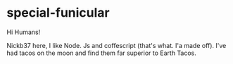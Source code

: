# special-funicular



Hi Humans!

Nickb37 here, I like Node. Js and coffescript (that's what. I'a made off). I've had tacos on the moon and find them far superior to Earth Tacos.
